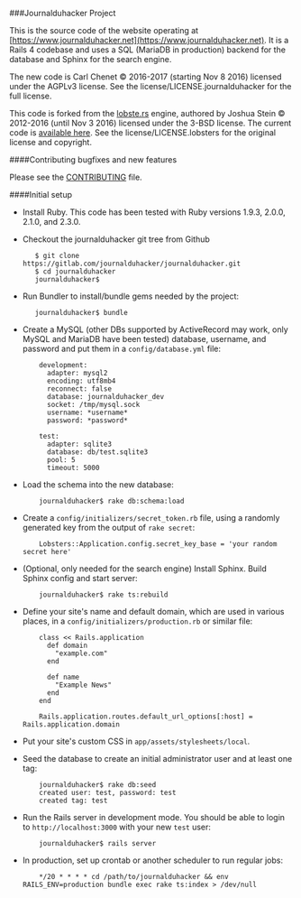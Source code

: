 ###Journalduhacker Project

This is the source code of the website operating at
[https://www.journalduhacker.net](https://www.journalduhacker.net).  It is a Rails 4 codebase and uses a
SQL (MariaDB in production) backend for the database and Sphinx for the search
engine.

The new code is Carl Chenet © 2016-2017 (starting Nov 8 2016) licensed under the AGPLv3 license. See the license/LICENSE.journalduhacker for the full license.

This code is forked from the [lobste.rs](https://lobster.rs) engine, authored by Joshua Stein © 2012-2016 (until Nov 3 2016) licensed under the 3-BSD license. The current code is [available here](https://github.com/lobsters/). See the license/LICENSE.lobsters for the original license and copyright.


####Contributing bugfixes and new features

Please see the [CONTRIBUTING](https://gitlab.com/journalduhacker/journalduhacker/blob/master/CONTRIBUTING.md)
file.

####Initial setup

* Install Ruby.  This code has been tested with Ruby versions 1.9.3, 2.0.0, 2.1.0,
and 2.3.0.

* Checkout the journalduhacker git tree from Github

         $ git clone https://gitlab.com/journalduhacker/journalduhacker.git
         $ cd journalduhacker
         journalduhacker$ 

* Run Bundler to install/bundle gems needed by the project:

         journalduhacker$ bundle

* Create a MySQL (other DBs supported by ActiveRecord may work, only MySQL and
MariaDB have been tested) database, username, and password and put them in a
`config/database.yml` file:

          development:
            adapter: mysql2
            encoding: utf8mb4
            reconnect: false
            database: journalduhacker_dev
            socket: /tmp/mysql.sock
            username: *username*
            password: *password*
            
          test:
            adapter: sqlite3
            database: db/test.sqlite3
            pool: 5
            timeout: 5000

* Load the schema into the new database:

          journalduhacker$ rake db:schema:load

* Create a `config/initializers/secret_token.rb` file, using a randomly
generated key from the output of `rake secret`:

          Lobsters::Application.config.secret_key_base = 'your random secret here'

* (Optional, only needed for the search engine) Install Sphinx.  Build Sphinx
config and start server:

          journalduhacker$ rake ts:rebuild

* Define your site's name and default domain, which are used in various places,
in a `config/initializers/production.rb` or similar file:

          class << Rails.application
            def domain
              "example.com"
            end
          
            def name
              "Example News"
            end
          end
          
          Rails.application.routes.default_url_options[:host] = Rails.application.domain

* Put your site's custom CSS in `app/assets/stylesheets/local`.

* Seed the database to create an initial administrator user and at least one tag:

          journalduhacker$ rake db:seed
          created user: test, password: test
          created tag: test

* Run the Rails server in development mode.  You should be able to login to
`http://localhost:3000` with your new `test` user:

          journalduhacker$ rails server

* In production, set up crontab or another scheduler to run regular jobs:

          */20 * * * * cd /path/to/journalduhacker && env RAILS_ENV=production bundle exec rake ts:index > /dev/null

